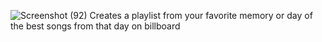 ![Screenshot (92)](https://github.com/MosheWeinreb/spotify_playlist/assets/98557517/82e88e31-8ddf-411d-ab75-7c2fab9326d9)
Creates a playlist from your favorite memory or day of the best songs from that day on billboard
